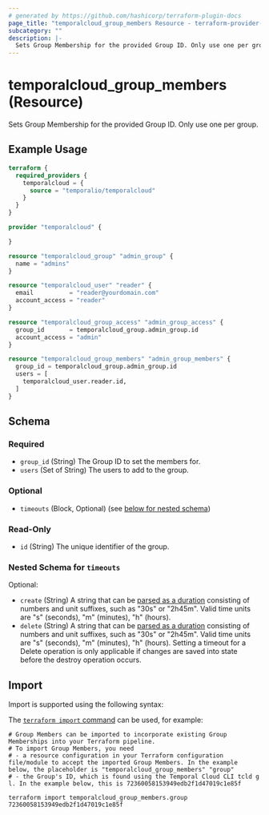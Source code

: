 ```yaml
---
# generated by https://github.com/hashicorp/terraform-plugin-docs
page_title: "temporalcloud_group_members Resource - terraform-provider-temporalcloud"
subcategory: ""
description: |-
  Sets Group Membership for the provided Group ID. Only use one per group.
---
```


# temporalcloud_group_members (Resource)

Sets Group Membership for the provided Group ID. Only use one per group.

## Example Usage

```terraform
terraform {
  required_providers {
    temporalcloud = {
      source = "temporalio/temporalcloud"
    }
  }
}

provider "temporalcloud" {

}

resource "temporalcloud_group" "admin_group" {
  name = "admins"
}

resource "temporalcloud_user" "reader" {
  email          = "reader@yourdomain.com"
  account_access = "reader"
}

resource "temporalcloud_group_access" "admin_group_access" {
  group_id       = temporalcloud_group.admin_group.id
  account_access = "admin"
}

resource "temporalcloud_group_members" "admin_group_members" {
  group_id = temporalcloud_group.admin_group.id
  users = [
    temporalcloud_user.reader.id,
  ]
}
```

<!-- schema generated by tfplugindocs -->
## Schema

### Required

- `group_id` (String) The Group ID to set the members for.
- `users` (Set of String) The users to add to the group.

### Optional

- `timeouts` (Block, Optional) (see [below for nested schema](#nestedblock--timeouts))

### Read-Only

- `id` (String) The unique identifier of the group.

<a id="nestedblock--timeouts"></a>
### Nested Schema for `timeouts`

Optional:

- `create` (String) A string that can be [parsed as a duration](https://pkg.go.dev/time#ParseDuration) consisting of numbers and unit suffixes, such as "30s" or "2h45m". Valid time units are "s" (seconds), "m" (minutes), "h" (hours).
- `delete` (String) A string that can be [parsed as a duration](https://pkg.go.dev/time#ParseDuration) consisting of numbers and unit suffixes, such as "30s" or "2h45m". Valid time units are "s" (seconds), "m" (minutes), "h" (hours). Setting a timeout for a Delete operation is only applicable if changes are saved into state before the destroy operation occurs.

## Import

Import is supported using the following syntax:

The [`terraform import` command](https://developer.hashicorp.com/terraform/cli/commands/import) can be used, for example:

```shell
# Group Members can be imported to incorporate existing Group Memberships into your Terraform pipeline.
# To import Group Members, you need
# - a resource configuration in your Terraform configuration file/module to accept the imported Group Members. In the example below, the placeholder is "temporalcloud_group_members" "group"
# - the Group's ID, which is found using the Temporal Cloud CLI tcld g l. In the example below, this is 72360058153949edb2f1d47019c1e85f

terraform import temporalcloud_group_members.group 72360058153949edb2f1d47019c1e85f
```
